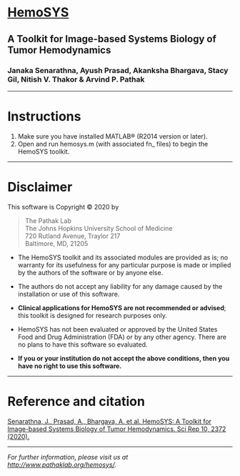 # [HemoSYS](https://doi.org/10.1038/s41598-020-58918-3)
## A Toolkit for Image-based Systems Biology of Tumor Hemodynamics
### Janaka Senarathna, Ayush Prasad, Akanksha Bhargava, Stacy Gil, Nitish V. Thakor & Arvind P. Pathak

---
# Instructions
1. Make sure you have installed MATLAB® (R2014 version or later).
2. Open and run hemosys.m (with associated fn_ files) to begin the HemoSYS toolkit.

---
# Disclaimer
This software is Copyright © 2020 by

>The Pathak Lab<br>The Johns Hopkins University School of Medicine<br>720 Rutland Avenue, Traylor 217<br>Baltimore, MD, 21205

- The HemoSYS toolkit and its associated modules are provided as is; no warranty for its usefulness for any particular purpose is made or implied by the authors of the software or by anyone else.

- The authors do not accept any liability for any damage caused by the installation or use of this software.

- **Clinical applications for HemoSYS are not recommended or advised**; this toolkit is designed for research purposes only.

- HemoSYS has not been evaluated or approved by the United States Food and Drug Administration (FDA) or by any other agency. There are no plans to have this software so evaluated.

- **If you or your institution do not accept the above conditions, then you have no right to use this software.**

---
# Reference and citation
[Senarathna, J., Prasad, A., Bhargava, A. et al. HemoSYS: A Toolkit for Image-based Systems Biology of Tumor Hemodynamics. Sci Rep 10, 2372 (2020).](https://doi.org/10.1038/s41598-020-58918-3)

---
*For further information, please visit us at http://www.pathaklab.org/hemosys/.*
